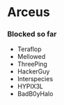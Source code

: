 # Arceus

### Blocked so far

- Teraflop
- Mellowed
- ThreePing
- HackerGuy
- Interspecies
- HYPIX3L
- BadB0yHalo
